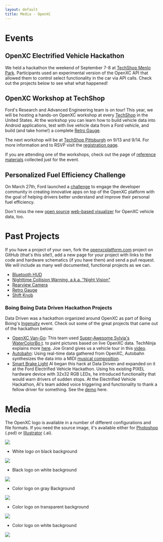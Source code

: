 ```yaml
---
layout: default
title: Media - OpenXC
---
```


<div class="page-header">
    <h1>Events</h1>
</div>

<h2>OpenXC Electrified Vehicle Hackathon</h2>
        
<p>
We held
a hackathon
the weekend of
September 7-8
at <a href="http://www.techshop.ws/ts_menlo_park.html">TechShop
Menlo Park</a>.  Participants used an experimental version of
the OpenXC API that allowed them to
control select functionality in the car via API
calls.  Check out the projects below to see
what what happened!
</p>

<h2>OpenXC Workshop at TechShop</h2>

<p>Ford's Research and Advanced Engineering team is on tour!
This year, we will be hosting a hands-on OpenXC workshop at
every <a href="http://techshop.ws/">TechShop</a> in the
United States. At the workshop you can learn how to build
vehicle data into Android applications, test with live
vehicle data from a Ford vehicle, and build (and take home!)
a complete <a href="http://openxcplatform.com/projects/retro-gauge.html">Retro
Gauge</a>.
</p>

<p>The next workshop will be at
<a href="http://www.techshop.ws/pittsburgh.html">TechShop
Pittsburgh</a> on 9/13 and 9/14.  For more
information and to RSVP visit
the <a href="http://techshop.ws/Events.html?&action=detail&id=846">registration page</a>.
</p>

<p>If you are attending one of the workshops, check out the page
of <a href="/workshop.html">reference materials</a>
collected just for the event.
</p>

<h2>Personalized Fuel Efficiency Challenge</h2>

<p>
On March 27th, Ford launched a <a href="http://ford.challengepost.com/">challenge</a>
to engage the developer community in creating innovative
apps on top of the OpenXC platform with the
goal of helping drivers better understand and improve their
personal fuel efficiency.
</p>

<p>
Don't miss the new <a href="https://github.com/openxc/trace-analyzer">open
source</a> <a href="http://trace-analyzer.openxcplatform.com">web-based
visualizer</a> for OpenXC vehicle data, too.
</p>

<div class="page-header">
    <h1>Past Projects</h1>
</div>



If you have a project of your own, fork the [openxcplatform.com](https://github.com/openxc/openxcplatform.com) project on GitHub
(that's this site!), add a new page for your project with links to the code and
hardware schematics (if you have them) and send a pull request. We will include
as many well documented, functional projects as we can.

* [Bluetooth HUD](/projects/bluetooth-hud.html)
* [Nighttime Collision Warning, a.k.a. "Night Vision"](/projects/nightvision.html)
* [Rearview Camera](/projects/rearview-camera.html)
* [Retro Gauge](/projects/retro-gauge.html)
* [Shift Knob](/projects/shift-knob.html)


### Boing Boing Data Driven Hackathon Projects
Data Driven was a hackathon organized around OpenXC as part of Boing
Boing's
<a href="http://boingboing.net/tag/ingenuity">Ingenuity</a> event.
Check out some of the great projects that came out of the hackathon
below:

* [OpenXC Van-Go](http://boingboing.net/2013/09/03/car-tells-robot-artist-what-to.html): This team used [Super-Awesome Sylvia's](http://sylviashow.com/) [WaterColorBo    t](http://watercolorbot.com/).
  to paint pictures based on live OpenXC data.  TechNinja explains
  more <a
  href="https://www.youtube.com/watch?feature=player_embedded&v=8xWfO5t02wI">here</a>.
  Joe Grand gives us a vehicle tour in this <a
  href="https://www.youtube.com/watch?v=VZedQH9FHiw">video</a>.
* [Autobahn](http://boingboing.net/2013/09/04/car-composes-kraftwerkian-musi.html):
  Using real-time data gathered from OpenXC, Autobahn synthesizes the
  data into a MIDI [musical composition](https://www.youtube.com/watch?feature=player_embedded&v=dj-LJQyGjls#t=39).
* [Smart Brake Light](http://ledpixelart.com/portfolio-item/smart-brake-light-prototype-2/)
  Al began this hack at Data Driven and expanded on it at the Ford
  Electrified Vehicle Hackathon.  Using his existing PIXEL hardware
  device with 32x32 RGB LEDs, he introduced functionality that would
  warn drivers of sudden stops.  At the Electrified Vehicle
  Hackathon, Al's team added voice triggering and functionality to
  thank a fellow driver for something.  See the
  [demo](http://ledpixelart.com/portfolio-item/smart-brake-light-prototype-2/) here.

<div class="page-header">
    <h1>Media</h1>
</div>

The OpenXC logo is available in a number of different configurations and file
formats. If you need the source image, it's available either for
[Photoshop](/images/logos/openxc-logo.psd) (.psd) or
[Illustrator](/images/logos/openxc-logo-color.ai) (.ai).

<a href="/images/logos/openxc-logo-whiteonblack.png">
<img src="/images/logos/openxc-logo-whiteonblack-thumb.png"/>
</a>

* White logo on black background

<a href="/images/logos/openxc-logo-blackbg.png">
<img src="/images/logos/openxc-logo-blackbg-thumb.png"/>
</a>

* Black logo on white background

<a href="/images/logos/openxc-logo-blackonwhite.png">
<img src="/images/logos/openxc-logo-blackonwhite-thumb.png"/>
</a>

* Color logo on gray Background

<a href="/images/logos/openxc-logo-gray.png">
<img src="/images/logos/openxc-logo-gray-thumb.png"/>
</a>

* Color logo on transparent background

<a href="/images/logos/openxc-logo-transparent.png">
<img src="/images/logos/openxc-logo-transparent-thumb.png"/>
</a>

* Color logo on white background

<a href="/images/logos/openxc-logo-whitebg.png">
<img src="/images/logos/openxc-logo-whitebg-thumb.png"/>
</a>

